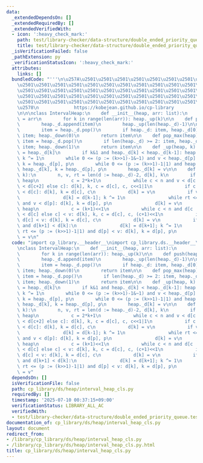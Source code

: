 ```yaml
---
data:
  _extendedDependsOn: []
  _extendedRequiredBy: []
  _extendedVerifiedWith:
  - icon: ':heavy_check_mark:'
    path: test/library-checker/data-structure/double_ended_priority_queue.test.py
    title: test/library-checker/data-structure/double_ended_priority_queue.test.py
  _isVerificationFailed: false
  _pathExtension: py
  _verificationStatusIcon: ':heavy_check_mark:'
  attributes:
    links: []
  bundledCode: "'''\n\u257A\u2501\u2501\u2501\u2501\u2501\u2501\u2501\u2501\u2501\u2501\
    \u2501\u2501\u2501\u2501\u2501\u2501\u2501\u2501\u2501\u2501\u2501\u2501\u2501\
    \u2501\u2501\u2501\u2501\u2501\u2501\u2501\u2501\u2501\u2501\u2501\u2501\u2501\
    \u2501\u2501\u2501\u2501\u2501\u2501\u2501\u2501\u2501\u2501\u2501\u2501\u2501\
    \u2501\u2501\u2501\u2501\u2501\u2501\u2501\u2501\u2501\u2501\u2501\u2501\u2501\
    \u2578\n             https://kobejean.github.io/cp-library               \n'''\n\
    \n\n\nclass IntervalHeap:\n    def __init__(heap, arr: list):\n        heap._d\
    \ = arr\n        for k in range(len(arr)): heap._up(k)\n\n    def push(heap, item):\n\
    \        heap._d.append(item)\n        heap._up(len(heap._d)-1)\n\n    def pop_min(heap):\n\
    \        item = heap._d.pop()\n        if heap._d: item, heap._d[0] = heap._d[0],\
    \ item; heap._down(0)\n        return item\n\n    def pop_max(heap):\n       \
    \ item = heap._d.pop()\n        if len(heap._d) >= 2: item, heap._d[1] = heap._d[1],\
    \ item; heap._down(1)\n        return item\n\n    def _up(heap, k):\n        v\
    \ = heap._d[k]\n        if k&1 and heap._d[k] < heap._d[k-1]: heap._d[k] = heap._d[k-1];\
    \ k ^= 1\n        while 0 <= (p := (k>>1)-1&~1) and v < heap._d[p]: heap._d[k],\
    \ k = heap._d[p], p\n        while 0 <= (p := (k>>1)-1|1) and heap._d[p] < v:\
    \ heap._d[k], k = heap._d[p], p\n        heap._d[k] = v\n\n    def _down(heap,\
    \ k):\n        n, v, rt = len(d := heap._d)-2, d[k], k\n        if k & 1: # max\
    \ heap\n            c = 2*k+1\n            while c < n and v < d[c := c+2 if d[c]\
    \ < d[c+2] else c]: d[k], k, c = d[c], c, c<<1|1\n            if c < n+2 and v\
    \ < d[c]: d[k], k = d[c], c\n            d[k] = v\n            if v < d[k-1]:\n\
    \                d[k] = d[k-1]; k ^= 1\n                while rt <= (p := (k>>1)-1&~1)\
    \ and v < d[p]: d[k], k = d[p], p\n                d[k] = v\n        else: # min\
    \ heap\n            c = (k+1)<<1\n            while c < n and d[c := c+2 if d[c+2]\
    \ < d[c] else c] < v: d[k], k, c = d[c], c, (c+1)<<1\n            if c < n+2 and\
    \ d[c] < v: d[k], k = d[c], c\n            d[k] = v\n            if k+1 < n+2\
    \ and d[k+1] < d[k]:\n                d[k] = d[k+1]; k ^= 1\n                while\
    \ rt <= (p := (k>>1)-1|1) and d[p] < v: d[k], k = d[p], p\n                d[k]\
    \ = v\n"
  code: "import cp_library.__header__\nimport cp_library.ds.__header__\nimport cp_library.ds.heap.__header__\n\
    \nclass IntervalHeap:\n    def __init__(heap, arr: list):\n        heap._d = arr\n\
    \        for k in range(len(arr)): heap._up(k)\n\n    def push(heap, item):\n\
    \        heap._d.append(item)\n        heap._up(len(heap._d)-1)\n\n    def pop_min(heap):\n\
    \        item = heap._d.pop()\n        if heap._d: item, heap._d[0] = heap._d[0],\
    \ item; heap._down(0)\n        return item\n\n    def pop_max(heap):\n       \
    \ item = heap._d.pop()\n        if len(heap._d) >= 2: item, heap._d[1] = heap._d[1],\
    \ item; heap._down(1)\n        return item\n\n    def _up(heap, k):\n        v\
    \ = heap._d[k]\n        if k&1 and heap._d[k] < heap._d[k-1]: heap._d[k] = heap._d[k-1];\
    \ k ^= 1\n        while 0 <= (p := (k>>1)-1&~1) and v < heap._d[p]: heap._d[k],\
    \ k = heap._d[p], p\n        while 0 <= (p := (k>>1)-1|1) and heap._d[p] < v:\
    \ heap._d[k], k = heap._d[p], p\n        heap._d[k] = v\n\n    def _down(heap,\
    \ k):\n        n, v, rt = len(d := heap._d)-2, d[k], k\n        if k & 1: # max\
    \ heap\n            c = 2*k+1\n            while c < n and v < d[c := c+2 if d[c]\
    \ < d[c+2] else c]: d[k], k, c = d[c], c, c<<1|1\n            if c < n+2 and v\
    \ < d[c]: d[k], k = d[c], c\n            d[k] = v\n            if v < d[k-1]:\n\
    \                d[k] = d[k-1]; k ^= 1\n                while rt <= (p := (k>>1)-1&~1)\
    \ and v < d[p]: d[k], k = d[p], p\n                d[k] = v\n        else: # min\
    \ heap\n            c = (k+1)<<1\n            while c < n and d[c := c+2 if d[c+2]\
    \ < d[c] else c] < v: d[k], k, c = d[c], c, (c+1)<<1\n            if c < n+2 and\
    \ d[c] < v: d[k], k = d[c], c\n            d[k] = v\n            if k+1 < n+2\
    \ and d[k+1] < d[k]:\n                d[k] = d[k+1]; k ^= 1\n                while\
    \ rt <= (p := (k>>1)-1|1) and d[p] < v: d[k], k = d[p], p\n                d[k]\
    \ = v"
  dependsOn: []
  isVerificationFile: false
  path: cp_library/ds/heap/interval_heap_cls.py
  requiredBy: []
  timestamp: '2025-07-10 00:37:15+09:00'
  verificationStatus: LIBRARY_ALL_AC
  verifiedWith:
  - test/library-checker/data-structure/double_ended_priority_queue.test.py
documentation_of: cp_library/ds/heap/interval_heap_cls.py
layout: document
redirect_from:
- /library/cp_library/ds/heap/interval_heap_cls.py
- /library/cp_library/ds/heap/interval_heap_cls.py.html
title: cp_library/ds/heap/interval_heap_cls.py
---
```

